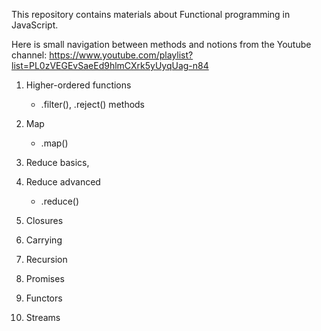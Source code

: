 This repository contains materials about Functional programming in JavaScript.

Here is small navigation between methods and notions from the Youtube channel:
https://www.youtube.com/playlist?list=PL0zVEGEvSaeEd9hlmCXrk5yUyqUag-n84

1. Higher-ordered functions
    - .filter(), .reject() methods

2. Map
    - .map()

3. Reduce basics,
4. Reduce advanced
     - .reduce()

5. Closures

6. Carrying

7. Recursion

8. Promises

9. Functors

10. Streams